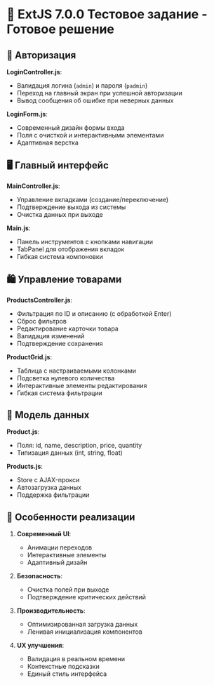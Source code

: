 # 🛒 ExtJS 7.0.0 Тестовое задание - Готовое решение

## 🔑 Авторизация
**LoginController.js**:
- Валидация логина (`admin`) и пароля (`padmin`)
- Переход на главный экран при успешной авторизации
- Вывод сообщения об ошибке при неверных данных

**LoginForm.js**:
- Современный дизайн формы входа
- Поля с очисткой и интерактивными элементами
- Адаптивная верстка

## 🖥️ Главный интерфейс
**MainController.js**:
- Управление вкладками (создание/переключение)
- Подтверждение выхода из системы
- Очистка данных при выходе

**Main.js**:
- Панель инструментов с кнопками навигации
- TabPanel для отображения вкладок
- Гибкая система компоновки

## 🛍️ Управление товарами
**ProductsController.js**:
- Фильтрация по ID и описанию (с обработкой Enter)
- Сброс фильтров
- Редактирование карточки товара
- Валидация изменений
- Подтверждение сохранения

**ProductGrid.js**:
- Таблица с настраиваемыми колонками
- Подсветка нулевого количества
- Интерактивные элементы редактирования
- Гибкая система фильтрации

## 🧩 Модель данных
**Product.js**:
- Поля: id, name, description, price, quantity
- Типизация данных (int, string, float)

**Products.js**:
- Store с AJAX-прокси
- Автозагрузка данных
- Поддержка фильтрации

## 🎨 Особенности реализации
1. **Современный UI**:
   - Анимации переходов
   - Интерактивные элементы
   - Адаптивный дизайн

2. **Безопасность**:
   - Очистка полей при выходе
   - Подтверждение критических действий

3. **Производительность**:
   - Оптимизированная загрузка данных
   - Ленивая инициализация компонентов

4. **UX улучшения**:
   - Валидация в реальном времени
   - Контекстные подсказки
   - Единый стиль интерфейса
